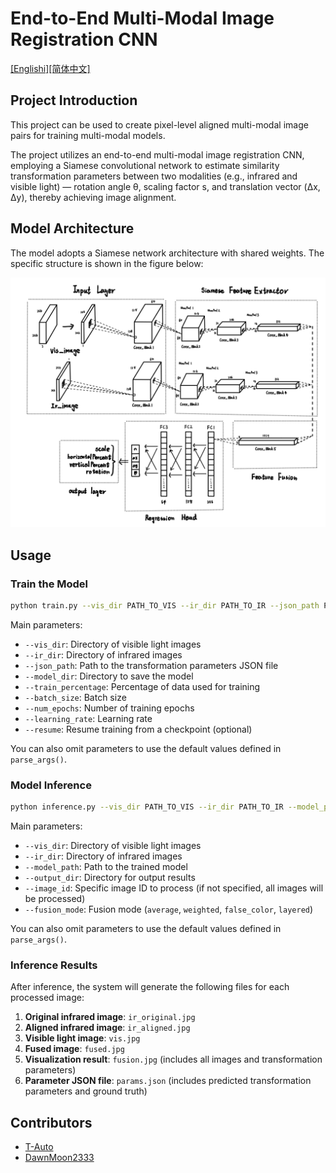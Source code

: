 # End-to-End Multi-Modal Image Registration CNN
[[Englishi]](README.md)[[简体中文]](README_zh.md)
## Project Introduction

This project can be used to create pixel-level aligned multi-modal image pairs for training multi-modal models.

The project utilizes an end-to-end multi-modal image registration CNN, employing a Siamese convolutional network to estimate similarity transformation parameters between two modalities (e.g., infrared and visible light) — rotation angle θ, scaling factor s, and translation vector (Δx, Δy), thereby achieving image alignment.

## Model Architecture

The model adopts a Siamese network architecture with shared weights. The specific structure is shown in the figure below:

![Architecture](CNN.png)

## Usage

### Train the Model

```bash
python train.py --vis_dir PATH_TO_VIS --ir_dir PATH_TO_IR --json_path PATH_TO_JSON --model_dir MODEL_SAVE_DIR
```

Main parameters:
- `--vis_dir`: Directory of visible light images
- `--ir_dir`: Directory of infrared images
- `--json_path`: Path to the transformation parameters JSON file
- `--model_dir`: Directory to save the model
- `--train_percentage`: Percentage of data used for training
- `--batch_size`: Batch size
- `--num_epochs`: Number of training epochs
- `--learning_rate`: Learning rate
- `--resume`: Resume training from a checkpoint (optional)

You can also omit parameters to use the default values defined in `parse_args()`.

### Model Inference

```bash
python inference.py --vis_dir PATH_TO_VIS --ir_dir PATH_TO_IR --model_path PATH_TO_MODEL --output_dir OUTPUT_DIR
```

Main parameters:
- `--vis_dir`: Directory of visible light images
- `--ir_dir`: Directory of infrared images
- `--model_path`: Path to the trained model
- `--output_dir`: Directory for output results
- `--image_id`: Specific image ID to process (if not specified, all images will be processed)
- `--fusion_mode`: Fusion mode (`average`, `weighted`, `false_color`, `layered`)

You can also omit parameters to use the default values defined in `parse_args()`.

### Inference Results

After inference, the system will generate the following files for each processed image:

1. **Original infrared image**: `ir_original.jpg`
2. **Aligned infrared image**: `ir_aligned.jpg`
3. **Visible light image**: `vis.jpg`
4. **Fused image**: `fused.jpg`
5. **Visualization result**: `fusion.jpg` (includes all images and transformation parameters)
6. **Parameter JSON file**: `params.json` (includes predicted transformation parameters and ground truth)

## Contributors

* [T-Auto](https://github.com/T-Auto)
* [DawnMoon2333](https://github.com/DawnMoon2333/)
